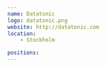 ```yaml
---
name: Datatonic
logo: datatonic.png
website: http://datatonic.com
location:
    - Stockholm

positions:
---
```

